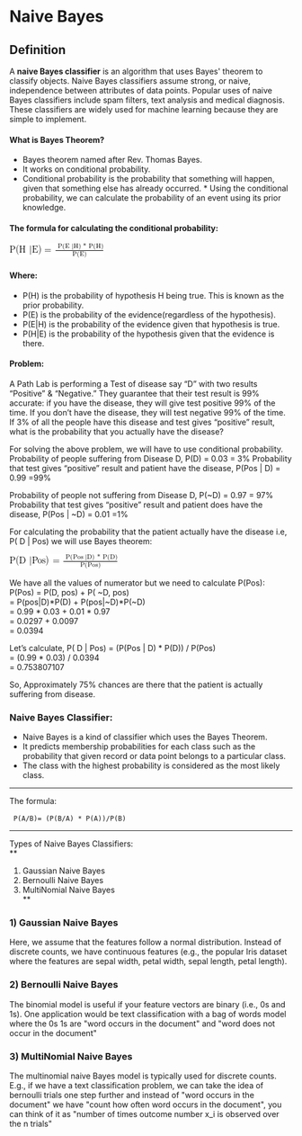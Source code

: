 # Naive Bayes
## Definition
A **naive Bayes classifier** is an algorithm that uses Bayes' theorem to classify objects. Naive Bayes classifiers assume strong, or naive, independence between attributes of data points. Popular uses of naive Bayes classifiers include spam filters, text analysis and medical diagnosis. These classifiers are widely used for machine learning because they are simple to implement.

#### What is Bayes Theorem?
* Bayes theorem named after Rev. Thomas Bayes. 
* It works on conditional probability. 
* Conditional probability is the probability that something will happen, given that something else has already occurred. * Using the conditional probability, we can calculate the probability of an event using its prior knowledge.

#### The formula for calculating the conditional probability:

<img src="https://github.com/arijitBhadraMP/MachineLearningAndAI/blob/master/bayes1.png?raw=true">

#### Where:

* P(H) is the probability of hypothesis H being true. This is known as the prior probability.
* P(E) is the probability of the evidence(regardless of the hypothesis).
* P(E|H) is the probability of the evidence given that hypothesis is true.
* P(H|E) is the probability of the hypothesis given that the evidence is there.

#### Problem:

A Path Lab is performing a Test of disease say “D” with two results “Positive” & “Negative.” They guarantee that their test result is 99% accurate: if you have the disease, they will give test positive 99% of the time. If you don’t have the disease, they will test negative 99% of the time. If 3% of all the people have this disease and test gives “positive” result, what is the probability that you actually have the disease?

For solving the above problem, we will have to use conditional probability.
Probability of people suffering from Disease D, P(D) = 0.03 = 3%
Probability that test gives “positive” result and patient have the disease, P(Pos | D) = 0.99 =99%

Probability of people not suffering from Disease D, P(~D) = 0.97 = 97%
Probability that test gives “positive” result and patient does have the disease, P(Pos | ~D) = 0.01 =1%

For calculating the probability that the patient actually have the disease i.e, P( D | Pos) we will use Bayes theorem:


<img src="https://github.com/arijitBhadraMP/MachineLearningAndAI/blob/master/bayes2.png?raw=true">

 

We have all the values of numerator but we need to calculate P(Pos):         
P(Pos) = P(D, pos) + P( ~D, pos)        
= P(pos|D)*P(D) + P(pos|~D)*P(~D)            
= 0.99 * 0.03 + 0.01 * 0.97               
= 0.0297 + 0.0097            
= 0.0394               
         
Let’s calculate, P( D | Pos) = (P(Pos | D) * P(D)) / P(Pos)                  
= (0.99 * 0.03) / 0.0394              
= 0.753807107                    

So, Approximately 75% chances are there that the patient is actually suffering from disease.                

### Naive Bayes Classifier:

* Naive Bayes is a kind of classifier which uses the Bayes Theorem. 
* It predicts membership probabilities for each class such as the probability that given record or data point belongs to a particular class.  
* The class with the highest probability is considered as the most likely class.

---

The formula:
```
 P(A/B)= (P(B/A) * P(A))/P(B)
```

---



Types of Naive Bayes Classifiers:             
**
 1)  Gaussian Naive Bayes      
 2)  Bernoulli Naive Bayes     
 3)  MultiNomial Naive Bayes        
**
### 1)  Gaussian Naive Bayes      
Here, we assume that the features follow a normal distribution. Instead of discrete counts, we have continuous features (e.g., the popular Iris dataset where the features are sepal width, petal width, sepal length, petal length).

### 2)  Bernoulli Naive Bayes    
The binomial model is useful if your feature vectors are binary (i.e., 0s and 1s). One application would be text classification with a bag of words model where the 0s 1s are "word occurs in the document" and "word does not occur in the document"

### 3)  MultiNomial Naive Bayes 
The multinomial naive Bayes model is typically used for discrete counts. E.g., if we have a text classification problem, we can take the idea of bernoulli trials one step further and instead of "word occurs in the document" we have "count how often word occurs in the document", you can think of it as "number of times outcome number x_i is observed over the n trials"






